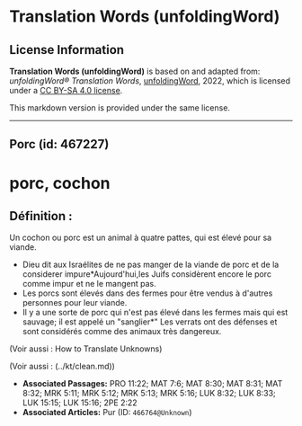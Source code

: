 # Translation Words (unfoldingWord)

## License Information

**Translation Words (unfoldingWord)** is based on and adapted from: _unfoldingWord® Translation Words_, [unfoldingWord](https://unfoldingword.org/utw), 2022, which is licensed under a [CC BY-SA 4.0 license](https://creativecommons.org/licenses/by-sa/4.0/legalcode.en).

This markdown version is provided under the same license.



--------------------------------

## Porc (id: 467227)

porc, cochon
============

Définition :
------------

Un cochon ou porc est un animal à quatre pattes, qui est élevé pour sa viande.

* Dieu dit aux Israélites de ne pas manger de la viande de porc et de la considerer impure\*Aujourd'hui,les Juifs considèrent encore le porc comme impur et ne le mangent pas.
* Les porcs sont élevés dans des fermes pour être vendus à d'autres personnes pour leur viande.
* Il y a une sorte de porc qui n'est pas élevé dans les fermes mais qui est sauvage; il est appelé un "sanglier\*" Les verrats ont des défenses et sont considérés comme des animaux très dangereux.

(Voir aussi : How to Translate Unknowns)

(Voir aussi : (../kt/clean.md))

* **Associated Passages:** PRO 11:22; MAT 7:6; MAT 8:30; MAT 8:31; MAT 8:32; MRK 5:11; MRK 5:12; MRK 5:13; MRK 5:16; LUK 8:32; LUK 8:33; LUK 15:15; LUK 15:16; 2PE 2:22
* **Associated Articles:** Pur (ID: `466764@Unknown`)

